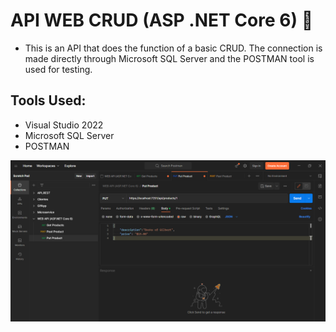 # API WEB CRUD (ASP .NET Core 6) :arrows_counterclockwise:
- This is an API that does the function of a basic CRUD. The connection is made directly through Microsoft SQL Server and the POSTMAN tool is used for testing.

## Tools Used:
- Visual Studio 2022
- Microsoft SQL Server
- POSTMAN

![](POSTMAN.png)
